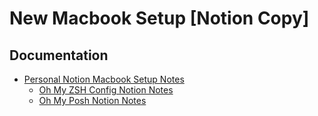 # New Macbook Setup [Notion Copy]

## Documentation
- [Personal Notion Macbook Setup Notes](https://www.notion.so/danielleos/New-MacBook-Setup-8ac917574b8649c1ba632705200b817b?pvs=4)
  - [Oh My ZSH Config Notion Notes](https://www.notion.so/danielleos/Step-1-General-ZSH-Config-Oh-My-ZSH-92940d9a65e641eaa84a62fa2d1c8aae?pvs=4)
  - [Oh My Posh Notion Notes](https://www.notion.so/danielleos/Step-2-Oh-My-Posh-5a8a6301ebdc4432a5cf5d1c8344109e?pvs=4)
